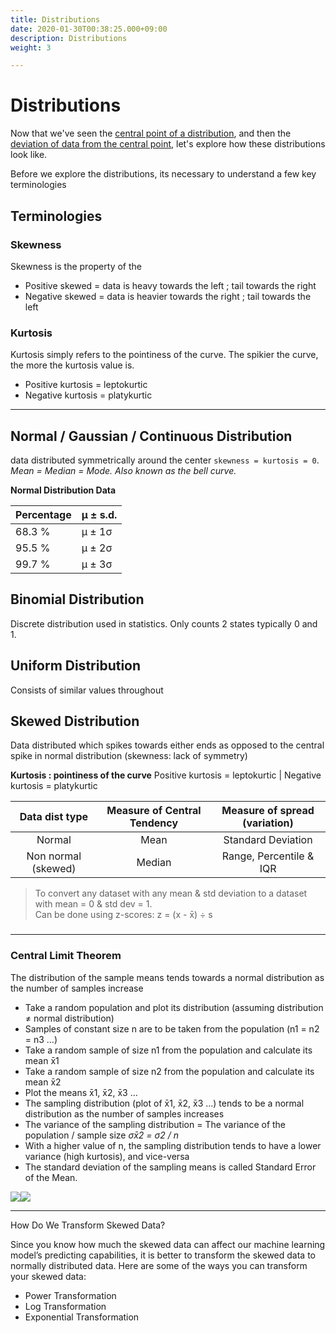 ```yaml
---
title: Distributions
date: 2020-01-30T00:38:25.000+09:00
description: Distributions
weight: 3

---
```

# Distributions

Now that we've seen the [central point of a distribution](/the-ml-handbook/handbook/statistics/1-central-tendency/), and then the [deviation of data from the central point](the-ml-handbook/handbook/statistics/2-dispersion-spread/), let's explore how these distributions look like.

Before we explore the distributions, its necessary to understand a few key terminologies

## Terminologies

### Skewness

Skewness is the property of the 

* Positive skewed = data is heavy towards the left ; tail towards the right
* Negative skewed = data is heavier towards the right ; tail towards the left

### Kurtosis

Kurtosis simply refers to the pointiness of the curve. The spikier the curve, the more the kurtosis value is.

* Positive kurtosis = leptokurtic
* Negative kurtosis = platykurtic

***

## Normal / Gaussian / Continuous Distribution

data distributed symmetrically around the center `skewness = kurtosis = 0`. <br>
_Mean = Median = Mode. Also known as the bell curve._

**Normal Distribution Data**

| Percentage | μ ± s.d. |
| --- | --- |
| 68.3 % | μ ± 1σ |
| 95.5 % | μ ± 2σ |
| 99.7 % | μ ± 3σ |

## Binomial Distribution

Discrete distribution used in statistics. Only counts 2 states typically 0 and 1.

## Uniform Distribution

Consists of similar values throughout

## Skewed Distribution

Data distributed which spikes towards either ends as opposed to the central spike in normal distribution (skewness: lack of symmetry)

**Kurtosis : pointiness of the curve**
Positive kurtosis = leptokurtic | Negative kurtosis = platykurtic

| Data dist type | Measure of Central Tendency | Measure of spread (variation) |
| :---: | :---: | :---: |
| Normal | Mean | Standard Deviation |
| Non normal (skewed) | Median | Range, Percentile & IQR |

> To convert any dataset with any mean & std deviation to a dataset with mean = 0 & std dev = 1.  
> Can be done using z-scores: z = (x - x̄) ÷ s

### 

***

### Central Limit Theorem

The distribution of the sample means tends towards a normal distribution as the number of samples increase

* Take a random population and plot its distribution (assuming distribution ≠ normal distribution)
* Samples of constant size n are to be taken from the population (n1 = n2 = n3 …)
* Take a random sample of size n1 from the population and calculate its mean x̄1
* Take a random sample of size n2 from the population and calculate its mean x̄2
* Plot the means x̄1, x̄2, x̄3 …
* The sampling distribution (plot of x̄1, x̄2, x̄3 …) tends to be a normal distribution as the number of samples increases
* The variance of the sampling distribution = The variance of the population / sample size _σx̄2 = σ2 / n_
* With a higher value of n, the sampling distribution tends to have a lower variance (high kurtosis), and vice-versa
* The standard deviation of the sampling means is called Standard Error of the Mean.

![](https://lh3.googleusercontent.com/eH7u73SOU6FMMOTbdRfx2JqdESutPfl8ClVYTkk4KLO5_Aq5fP0QvVd4ViWDEZ6rqpIZehKkfa4kAwbN_aM5WnLRPl8N0odC1372kNU5_TokNNaLnHQHOp4pXQbQ1TkjAFpyph8l)![](https://lh3.googleusercontent.com/lIGbfcym_m1t1UMDYmKHJTwxDaBdlKUecB6o0RQ5amQ0lT6VuJAnDjJAoB-SaFQNssE9aPRHJw7_Qt4DgMOsjYfzuhFa3uqiKK5WVLlbcRckudz90njAj4JM0t7E1HY1RSrp8PeN)

***

How Do We Transform Skewed Data?

Since you know how much the skewed data can affect our machine learning model’s predicting capabilities, it is better to transform the skewed data to normally distributed data. Here are some of the ways you can transform your skewed data:

* Power Transformation
* Log Transformation
* Exponential Transformation